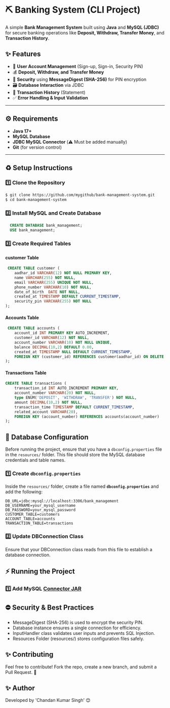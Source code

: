 # ⛏ Banking System (CLI Project)

A simple **Bank Management System** built using **Java** and **MySQL (JDBC)** for secure banking operations like **Deposit, Withdraw, Transfer Money**, and **Transaction History**.

## ✨ Features

- 🏦 **User Account Management** (Sign-up, Sign-in, Security PIN)
- 💰 **Deposit, Withdraw, and Transfer Money**
- 🔐 **Security** using **MessageDigest (SHA-256)** for PIN encryption
- 🗃 **Database Interaction** via JDBC
- 📜 **Transaction History** (Statement)
- ✅ **Error Handling & Input Validation**

---

## ⚙ Requirements

- **Java 17+**
- **MySQL Database**
- **JDBC MySQL Connector** (⚠️ Must be added manually)
- **Git** (for version control)

---

## ♻ Setup Instructions

### 1️⃣ Clone the Repository

```sh
$ git clone https://github.com/mygithub/bank-management-system.git
$ cd bank-management-system
```

### 2️⃣ Install MySQL and Create Database
~~~~sql
  CREATE DATABASE bank_management;
  USE bank_management;

~~~~

### 3️⃣ Create Required Tables
#### customer Table
~~~~sql
 CREATE TABLE customer (
    aadhar_id VARCHAR(12) NOT NULL PRIMARY KEY,
    name VARCHAR(255) NOT NULL,
    email VARCHAR(255) UNIQUE NOT NULL,
    phone_number VARCHAR(10) NOT NULL,
    date_of_birth  DATE NOT NULL,
    created_at TIMESTAMP DEFAULT CURRENT_TIMESTAMP,
    security_pin VARCHAR(255) NOT NULL
);

~~~~

#### Accounts Table
~~~~sql
 CREATE TABLE accounts (
    account_id INT PRIMARY KEY AUTO_INCREMENT,
    customer_id VARCHAR(12) NOT NULL,
    account_number VARCHAR(10) NOT NULL UNIQUE,
    balance DECIMAL(10,2) DEFAULT 0.00,
    created_at TIMESTAMP NULL DEFAULT CURRENT_TIMESTAMP,
    FOREIGN KEY (customer_id) REFERENCES customer(aadhar_id) ON DELETE CASCADE
);

~~~~

#### Transactions Table
~~~~sql
CREATE TABLE transactions (
    transaction_id INT AUTO_INCREMENT PRIMARY KEY,
    account_number VARCHAR(20) NOT NULL,
    type ENUM('DEPOSIT', 'WITHDRAW', 'TRANSFER') NOT NULL,
    amount DECIMAL(10,2) NOT NULL,
    transaction_time TIMESTAMP DEFAULT CURRENT_TIMESTAMP,
    related_account VARCHAR(20),
    FOREIGN KEY (account_number) REFERENCES accounts(account_number)
);

~~~~

## 🔧 Database Configuration
Before running the project, ensure that you have a `dbconfig.properties` file in the `resources/` folder. This file should store the MySQL database credentials and table names.

### 1️⃣ Create `dbconfig.properties`
Inside the `resources/` folder, create a file named **`dbconfig.properties`** and add the following:

```properties
DB_URL=jdbc:mysql://localhost:3306/bank_management
DB_USERNAME=your_mysql_username
DB_PASSWORD=your_mysql_password
CUSTOMER_TABLE=customers
ACCOUNT_TABLE=accounts
TRANSACTION_TABLE=transactions
```

### 2️⃣ Update DBConnection Class

Ensure that your DBConnection class reads from this file to establish a database connection.

## ⚡ Running the Project

### 1️⃣ Add MySQL [Connector JAR](https://dev.mysql.com/downloads/connector/j/)

## ⛔ Security & Best Practices
  - MessageDigest (SHA-256) is used to encrypt the security PIN.
  - Database instance ensures a single connection for efficiency.
  - InputHandler class validates user inputs and prevents SQL Injection.
  - Resources Folder (resources/) stores configuration files safely.

## ✨ Contributing

Feel free to contribute! Fork the repo, create a new branch, and submit a Pull Request. 🚀

## ✨ Author
Developed by 'Chandan Kumar Singh' 😊
